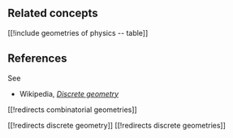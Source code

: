 
## Related concepts

[[!include geometries of physics -- table]]

## References

See

* Wikipedia, _[Discrete geometry](http://en.wikipedia.org/wiki/Discrete_geometry)_

[[!redirects combinatorial geometries]]

[[!redirects discrete geometry]]
[[!redirects discrete geometries]]


